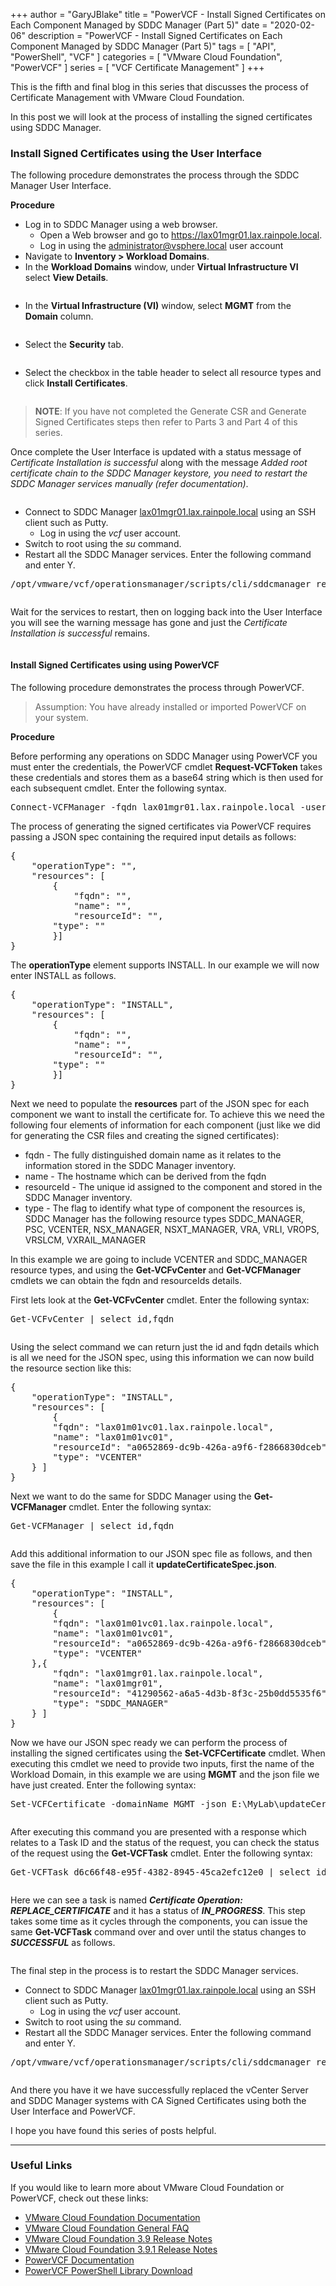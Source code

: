 +++
author = "GaryJBlake"
title = "PowerVCF - Install Signed Certificates on Each Component Managed by SDDC Manager (Part 5)"
date = "2020-02-06"
description = "PowerVCF - Install Signed Certificates on Each Component Managed by SDDC Manager (Part 5)"
tags = [
    "API",
    "PowerShell",
    "VCF"
]
categories = [
    "VMware Cloud Foundation",
    "PowerVCF"
]
series = [
    "VCF Certificate Management"
]
+++

This is the fifth and final blog in this series that discusses the process of Certificate Management with VMware Cloud Foundation.

In this post we will look at the process of installing the signed certificates using SDDC Manager.

### Install Signed Certificates using the User Interface

The following procedure demonstrates the process through the SDDC Manager User Interface.

**Procedure**

<!-- wp:list -->
<ul><li>Log in to SDDC Manager using a web browser.<ul><li>Open a Web browser and go to&nbsp;<a href="https://lax01vcf01.lax.rainpole.local/">https://lax01mgr01.lax.rainpole.local</a>.</li><li>Log in using the <a href="mailto:administrator@vsphere.local">administrator@vsphere.local</a> user account</li></ul></li><li>Navigate to <strong>Inventory &gt; Workload Domains</strong>.</li><li>In the <strong>Workload Domains</strong> window, under <strong>Virtual Infrastructure VI</strong> select <strong>View Details</strong>.</li></ul>
<!-- /wp:list -->

<!-- wp:image {"id":210,"sizeSlug":"large"} -->
<figure class="wp-block-image size-large"><img src="https://mycloudyworldcom.files.wordpress.com/2020/01/image-11.png?w=1024" alt="" class="wp-image-210"/></figure>
<!-- /wp:image -->

<!-- wp:list -->
<ul><li>In the <strong>Virtual Infrastructure (VI)</strong> window, select <strong>MGMT</strong> from the <strong>Domain</strong> column.</li></ul>
<!-- /wp:list -->

<!-- wp:image {"id":211,"sizeSlug":"large"} -->
<figure class="wp-block-image size-large"><img src="https://mycloudyworldcom.files.wordpress.com/2020/01/image-12.png?w=1024" alt="" class="wp-image-211"/></figure>
<!-- /wp:image -->

<!-- wp:list -->
<ul><li>Select the <strong>Security</strong> tab.</li></ul>
<!-- /wp:list -->

<!-- wp:image {"id":212,"sizeSlug":"large"} -->
<figure class="wp-block-image size-large"><img src="https://mycloudyworldcom.files.wordpress.com/2020/01/image-13.png?w=1024" alt="" class="wp-image-212"/></figure>
<!-- /wp:image -->

<!-- wp:list -->
<ul><li>Select the checkbox in the table header to select all resource types and click <strong>Install Certificates</strong>.</li></ul>
<!-- /wp:list -->

<!-- wp:image {"id":274,"sizeSlug":"large"} -->
<figure class="wp-block-image size-large"><img src="https://mycloudyworldcom.files.wordpress.com/2020/02/image.png?w=1024" alt="" class="wp-image-274"/></figure>
<!-- /wp:image -->

<!-- wp:quote -->
<blockquote class="wp-block-quote"><p><strong>NOTE</strong>: If you have not completed the Generate CSR and Generate Signed Certificates steps then refer to Parts 3 and Part 4 of this series.</p></blockquote>
<!-- /wp:quote -->

<!-- wp:paragraph -->
<p>Once complete the User Interface is updated with a status message of <em>Certificate Installation is successful</em> along with the message <em>Added root certificate chain to the SDDC Manager keystore, you need to restart the SDDC Manager services manually (refer documentation)</em>.</p>
<!-- /wp:paragraph -->

<!-- wp:image {"id":277,"sizeSlug":"large"} -->
<figure class="wp-block-image size-large"><img src="https://mycloudyworldcom.files.wordpress.com/2020/02/image-1.png?w=1024" alt="" class="wp-image-277"/></figure>
<!-- /wp:image -->

<!-- wp:list -->
<ul><li>Connect to SDDC Manager <a href="http://lax01mgr01.lax.rainpole.local">lax01mgr01.lax.rainpole.local</a> using an SSH client such as Putty.<ul><li>Log in using the <em>vcf</em> user account.</li></ul></li><li>Switch to root using the <em>su</em> command.</li><li>Restart all the SDDC Manager services. Enter the following command and enter Y.</li></ul>
<!-- /wp:list -->

<!-- wp:syntaxhighlighter/code {"lineNumbers":false,"makeURLsClickable":false} -->
<pre class="wp-block-syntaxhighlighter-code">/opt/vmware/vcf/operationsmanager/scripts/cli/sddcmanager_restart_services.sh</pre>
<!-- /wp:syntaxhighlighter/code -->

<!-- wp:image {"id":282,"sizeSlug":"large"} -->
<figure class="wp-block-image size-large"><img src="https://mycloudyworldcom.files.wordpress.com/2020/02/image-3.png?w=971" alt="" class="wp-image-282"/></figure>
<!-- /wp:image -->

<!-- wp:paragraph -->
<p>Wait for the services to restart, then on logging back into the User Interface you will see the warning message has gone and just the <em>Certificate Installation is successful</em> remains.</p>
<!-- /wp:paragraph -->

<!-- wp:image {"id":283,"sizeSlug":"large"} -->
<figure class="wp-block-image size-large"><img src="https://mycloudyworldcom.files.wordpress.com/2020/02/image-4.png?w=1024" alt="" class="wp-image-283"/></figure>
<!-- /wp:image -->

<!-- wp:heading {"level":4} -->
<h4>Install Signed Certificates using using PowerVCF</h4>
<!-- /wp:heading -->

<!-- wp:paragraph -->
<p>The following procedure demonstrates the process through PowerVCF.</p>
<!-- /wp:paragraph -->

<!-- wp:quote -->
<blockquote class="wp-block-quote"><p>Assumption: You have already installed or imported PowerVCF on your system.</p></blockquote>
<!-- /wp:quote -->

**Procedure**

Before performing any operations on SDDC Manager using PowerVCF you must enter the credentials, the PowerVCF cmdlet **Request-VCFToken** takes these credentials and stores them as a base64 string which is then used for each subsequent cmdlet. Enter the following syntax.

<!-- wp:syntaxhighlighter/code {"language":"powershell","lineNumbers":false,"makeURLsClickable":false} -->
<pre class="wp-block-syntaxhighlighter-code">Connect-VCFManager -fqdn lax01mgr01.lax.rainpole.local -username admin -password "VMw@re1!"</pre>
<!-- /wp:syntaxhighlighter/code -->

The process of generating the signed certificates via PowerVCF requires passing a JSON spec containing the required input details as follows:

<!-- wp:syntaxhighlighter/code {"language":"groovy","lineNumbers":false,"makeURLsClickable":false} -->
<pre class="wp-block-syntaxhighlighter-code">{
    "operationType": "",
    "resources": [
        {
            "fqdn": "",
            "name": "",
            "resourceId": "",
	    "type": ""
        }]
}</pre>
<!-- /wp:syntaxhighlighter/code -->

<!-- wp:paragraph -->
<p>The <strong>operationType</strong> element supports INSTALL. In our example we will now enter INSTALL as follows.</p>
<!-- /wp:paragraph -->

<!-- wp:syntaxhighlighter/code {"language":"groovy","lineNumbers":false,"makeURLsClickable":false} -->
<pre class="wp-block-syntaxhighlighter-code">{
    "operationType": "INSTALL",
    "resources": [
        {
            "fqdn": "",
            "name": "",
            "resourceId": "",
	    "type": ""
        }]
}</pre>
<!-- /wp:syntaxhighlighter/code -->

<!-- wp:paragraph -->
<p>Next we need to populate the <strong>resources</strong> part of the JSON spec for each component we want to install the certificate for. To achieve this we need the following four elements of information for each component (just like we did for generating the CSR files and creating the signed certificates):</p>
<!-- /wp:paragraph -->

<!-- wp:list -->
<ul><li>fqdn - The fully distinguished domain name as it relates to the information stored in the SDDC Manager inventory.</li><li>name - The hostname which can be derived from the fqdn</li><li>resourceId - The unique id assigned to the component and stored in the SDDC Manager inventory.</li><li>type - The flag to identify what type of component the resources is, SDDC Manager has the following resource types SDDC_MANAGER, PSC, VCENTER, NSX_MANAGER, NSXT_MANAGER, VRA, VRLI, VROPS, VRSLCM, VXRAIL_MANAGER</li></ul>
<!-- /wp:list -->

<!-- wp:paragraph -->
<p>In this example we are going to include VCENTER and SDDC_MANAGER resource types, and using the <strong>Get-VCFvCenter </strong>and <strong>Get-VCFManager </strong>cmdlets we can obtain the fqdn and resourceIds details.</p>
<!-- /wp:paragraph -->

<!-- wp:paragraph -->
<p>First lets look at the <strong>Get-VCFvCenter</strong> cmdlet. Enter the following syntax:</p>
<!-- /wp:paragraph -->

<!-- wp:syntaxhighlighter/code {"language":"powershell","lineNumbers":false,"makeURLsClickable":false} -->
<pre class="wp-block-syntaxhighlighter-code">Get-VCFvCenter | select id,fqdn</pre>
<!-- /wp:syntaxhighlighter/code -->

<!-- wp:image {"id":227,"sizeSlug":"large"} -->
<figure class="wp-block-image size-large"><img src="https://mycloudyworldcom.files.wordpress.com/2020/01/image-18.png?w=893" alt="" class="wp-image-227"/></figure>
<!-- /wp:image -->

<!-- wp:paragraph -->
<p>Using the select command we can return just the id and fqdn details which is all we need for the JSON spec, using this information we can now build the resource section like this:</p>
<!-- /wp:paragraph -->

<!-- wp:syntaxhighlighter/code {"language":"groovy","lineNumbers":false,"makeURLsClickable":false} -->
<pre class="wp-block-syntaxhighlighter-code">{
    "operationType": "INSTALL",
    "resources": [
        {
        "fqdn": "lax01m01vc01.lax.rainpole.local",
        "name": "lax01m01vc01",
        "resourceId": "a0652869-dc9b-426a-a9f6-f2866830dceb",
        "type": "VCENTER"
    } ]
}</pre>
<!-- /wp:syntaxhighlighter/code -->

<!-- wp:paragraph -->
<p>Next we want to do the same for SDDC Manager using the <strong>Get-VCFManager</strong> cmdlet. Enter the following syntax:</p>
<!-- /wp:paragraph -->

<!-- wp:syntaxhighlighter/code {"language":"powershell","lineNumbers":false,"makeURLsClickable":false} -->
<pre class="wp-block-syntaxhighlighter-code">Get-VCFManager | select id,fqdn</pre>
<!-- /wp:syntaxhighlighter/code -->

<!-- wp:image {"id":228,"sizeSlug":"large"} -->
<figure class="wp-block-image size-large"><img src="https://mycloudyworldcom.files.wordpress.com/2020/01/image-19.png?w=894" alt="" class="wp-image-228"/></figure>
<!-- /wp:image -->

<!-- wp:paragraph -->
<p>Add this additional information to our JSON spec file as follows, and then save the file in this example I call it <strong>updateCertificateSpec.json</strong>.</p>
<!-- /wp:paragraph -->

<!-- wp:syntaxhighlighter/code {"language":"groovy","lineNumbers":false,"makeURLsClickable":false} -->
<pre class="wp-block-syntaxhighlighter-code">{
    "operationType": "INSTALL",
    "resources": [
        {
        "fqdn": "lax01m01vc01.lax.rainpole.local",
        "name": "lax01m01vc01",
        "resourceId": "a0652869-dc9b-426a-a9f6-f2866830dceb",
        "type": "VCENTER"
    },{
        "fqdn": "lax01mgr01.lax.rainpole.local",
        "name": "lax01mgr01",
        "resourceId": "41290562-a6a5-4d3b-8f3c-25b0dd5535f6",
        "type": "SDDC_MANAGER" 
    } ]
}</pre>
<!-- /wp:syntaxhighlighter/code -->

<!-- wp:paragraph -->
<p>Now we have our JSON spec ready we can perform the process of installing the signed certificates using the <strong>Set-VCFCertificate</strong> cmdlet. When executing this cmdlet we need to provide two inputs, first the name of the Workload Domain, in this example we are using <strong>MGMT</strong> and the json file we have just created. Enter the following syntax:</p>
<!-- /wp:paragraph -->

<!-- wp:syntaxhighlighter/code {"language":"powershell","lineNumbers":false,"makeURLsClickable":false} -->
<pre class="wp-block-syntaxhighlighter-code">Set-VCFCertificate -domainName MGMT -json E:\MyLab\updateCertificateSpec.json</pre>
<!-- /wp:syntaxhighlighter/code -->

<!-- wp:image {"id":286,"sizeSlug":"large"} -->
<figure class="wp-block-image size-large"><img src="https://mycloudyworldcom.files.wordpress.com/2020/02/image-5.png?w=868" alt="" class="wp-image-286"/></figure>
<!-- /wp:image -->

<!-- wp:paragraph -->
<p>After executing this command you are presented with a response which relates to a Task ID and the status of the request, you can check the status of the request using the <strong>Get-VCFTask</strong> cmdlet. Enter the following syntax:</p>
<!-- /wp:paragraph -->

<!-- wp:syntaxhighlighter/code {"language":"powershell","lineNumbers":false,"makeURLsClickable":false} -->
<pre class="wp-block-syntaxhighlighter-code">Get-VCFTask d6c66f48-e95f-4382-8945-45ca2efc12e0 | select id,name,status</pre>
<!-- /wp:syntaxhighlighter/code -->

<!-- wp:image {"id":287,"sizeSlug":"large"} -->
<figure class="wp-block-image size-large"><img src="https://mycloudyworldcom.files.wordpress.com/2020/02/image-6.png?w=792" alt="" class="wp-image-287"/></figure>
<!-- /wp:image -->

<!-- wp:paragraph -->
<p>Here we can see a task is named <strong><em>Certificate Operation: REPLACE_CERTIFICATE</em></strong> and it has a status of <strong><em>IN_PROGRESS</em></strong>. This step takes some time as it cycles through the components, you can issue the same <strong>Get-VCFTask</strong> command over and over until the status changes to <em><strong>SUCCESSFUL</strong></em> as follows.</p>
<!-- /wp:paragraph -->

<!-- wp:image {"id":288,"sizeSlug":"large"} -->
<figure class="wp-block-image size-large"><img src="https://mycloudyworldcom.files.wordpress.com/2020/02/image-7.png?w=805" alt="" class="wp-image-288"/></figure>
<!-- /wp:image -->

<!-- wp:paragraph -->
<p>The final step in the process is to restart the SDDC Manager services.</p>
<!-- /wp:paragraph -->

<!-- wp:list -->
<ul><li>Connect to SDDC Manager <a href="http://lax01mgr01.lax.rainpole.local">lax01mgr01.lax.rainpole.local</a> using an SSH client such as Putty.<ul><li>Log in using the <em>vcf</em> user account.</li></ul></li><li>Switch to root using the <em>su</em> command.</li><li>Restart all the SDDC Manager services. Enter the following command and enter Y.</li></ul>
<!-- /wp:list -->

<!-- wp:syntaxhighlighter/code {"lineNumbers":false,"makeURLsClickable":false} -->
<pre class="wp-block-syntaxhighlighter-code">/opt/vmware/vcf/operationsmanager/scripts/cli/sddcmanager_restart_services.sh</pre>
<!-- /wp:syntaxhighlighter/code -->

<!-- wp:image {"id":293,"sizeSlug":"large"} -->
<figure class="wp-block-image size-large"><img src="https://mycloudyworldcom.files.wordpress.com/2020/02/image-8.png?w=971" alt="" class="wp-image-293"/></figure>
<!-- /wp:image -->

<!-- wp:paragraph -->
<p>And there you have it we have successfully replaced the vCenter Server and SDDC Manager systems with CA Signed Certificates using both the User Interface and PowerVCF.</p>
<!-- /wp:paragraph -->

<!-- wp:paragraph -->
<p>I hope you have found this series of posts helpful.</p>
<!-- /wp:paragraph -->

- - -
### Useful Links

If you would like to learn more about VMware Cloud Foundation or PowerVCF, check out these links:

* [VMware Cloud Foundation Documentation](https://docs.vmware.com/en/VMware-Cloud-Foundation/)
* [VMware Cloud Foundation General FAQ](https://www.vmware.com/content/dam/digitalmarketing/vmware/en/pdf/datasheet/products/vmware-cloud-foundation-faq.pdf)
* [VMware Cloud Foundation 3.9 Release Notes](https://docs.vmware.com/en/VMware-Cloud-Foundation/3.9/rn/VMware-Cloud-Foundation-39-Release-Notes.html)
* [VMware Cloud Foundation 3.9.1 Release Notes](https://docs.vmware.com/en/VMware-Cloud-Foundation/3.9.1/rn/VMware-Cloud-Foundation-391-Release-Notes.html)
* [PowerVCF Documentation](https://powervcf.readthedocs.io/en/latest/)
* [PowerVCF PowerShell Library Download](https://www.powershellgallery.com/packages/PowerVCF)